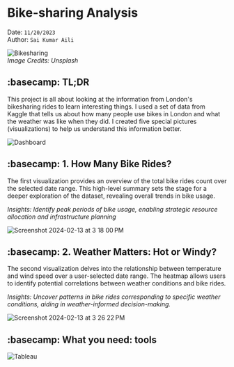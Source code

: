 # Bike-sharing Analysis
Date: `11/20/2023`   
Author: `Sai Kumar Aili`   

![Bikesharing](https://github.com/sk-aili/bike-rides/assets/99275093/2ee2768b-f3c5-41c1-acde-1ecdcfe4aec3)
<br>
*Image Credits: Unsplash*    

## :basecamp: TL;DR    
This project is all about looking at the information from London's bikesharing rides to learn interesting things. I used a set of data from Kaggle that tells us about how many people use bikes in London and what the weather was like when they did. I created five special pictures (visualizations) to help us understand this information better.     

![Dashboard](https://github.com/sk-aili/bike-rides/assets/99275093/7d2efc7c-04f2-4b3c-9e5e-5e51b081ebd3)

## :basecamp: 1. How Many Bike Rides?
The first visualization provides an overview of the total bike rides count over the selected date range. This high-level summary sets the stage for a deeper exploration of the dataset, revealing overall trends in bike usage.    

*Insights: Identify peak periods of bike usage, enabling strategic resource allocation and infrastructure planning*     

![Screenshot 2024-02-13 at 3 18 00 PM](https://github.com/sk-aili/bike-rides/assets/99275093/f9581410-820c-4d57-949d-6b3d4f030827)

## :basecamp: 2. Weather Matters: Hot or Windy?
The second visualization delves into the relationship between temperature and wind speed over a user-selected date range. The heatmap allows users to identify potential correlations between weather conditions and bike rides.    

*Insights: Uncover patterns in bike rides corresponding to specific weather conditions, aiding in weather-informed decision-making.*     

![Screenshot 2024-02-13 at 3 26 22 PM](https://github.com/sk-aili/bike-rides/assets/99275093/85b145ec-b76f-4815-8c61-c0113a064ff6)


## :basecamp: What you need: tools
![Tableau](https://img.shields.io/badge/Tableau-E97627?style=for-the-badge&logo=Tableau&logoColor=white)

